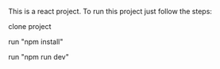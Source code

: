 This is a react project. To run this project just follow the steps:

clone project

run "npm install"

run "npm run dev"

